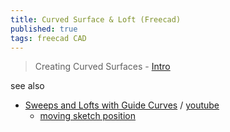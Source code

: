 ```yaml
---
title: Curved Surface & Loft (Freecad)
published: true
tags: freecad CAD
---
```

> Creating Curved Surfaces - [Intro](https://www.digikey.com/en/maker/tutorials/2025/intro-to-freecad-part-8-creating-curved-surfaces)

see also
- [ Sweeps and Lofts with Guide Curves](https://www.digikey.com/en/maker/tutorials/2025/intro-to-freecad-part-7-sweeps-and-lofts-with-guide-curves) / [youtube](https://www.youtube.com/embed/PBJaLyEjDPI)
	- [moving sketch position](https://youtu.be/PBJaLyEjDPI?si=8okxvyQUvjxR23hw&t=383)
